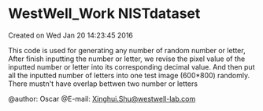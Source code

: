 # WestWell_Work  NISTdataset

Created on Wed Jan 20 14:23:45 2016

This code is used for generating any number of random number or letter, 
After finish inputting the number or letter, we revise the pixel value of the inputted number or  letter 
into its corresponding decimal value.
And then put all the inputted number of letters into one test image (600*800) randomly.
There mustn't have overlap bettwen two number or letters 

@author: Oscar
@E-mail: Xinghui.Shu@westwell-lab.com

